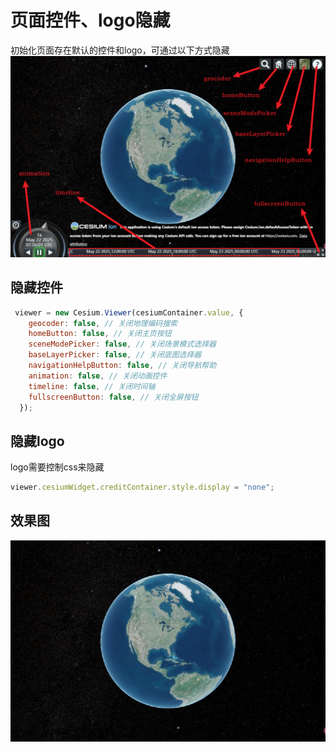 # 页面控件、logo隐藏
初始化页面存在默认的控件和logo，可通过以下方式隐藏
![controls](../Aassets/Basics/controls.png)
## 隐藏控件
```js
 viewer = new Cesium.Viewer(cesiumContainer.value, {
    geocoder: false, // 关闭地理编码搜索
    homeButton: false, // 关闭主页按钮
    sceneModePicker: false, // 关闭场景模式选择器
    baseLayerPicker: false, // 关闭底图选择器
    navigationHelpButton: false, // 关闭导航帮助
    animation: false, // 关闭动画控件
    timeline: false, // 关闭时间轴
    fullscreenButton: false, // 关闭全屏按钮
  });
```
## 隐藏logo
logo需要控制css来隐藏
```js
viewer.cesiumWidget.creditContainer.style.display = "none";
```
## 效果图
![controls](../Aassets/Basics/controlsHide.png)